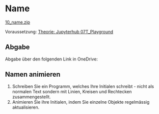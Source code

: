 # Name

[10_name.zip](skeletons/10_name.zip)

Voraussetzung: [Theorie: Jupyterhub 07T_Playground](https://jupyter.gbsl.website/user-redirect/lab/tree/shared/07T_Playground.ipynb)


## Abgabe

Abgabe über den folgenden Link in OneDrive:

## Namen animieren

1. Schreiben Sie ein Programm, welches Ihre Initialen schreibt - nicht als normalen Text sondern mit Linien, Kreisen und Rechtecken zusammengestellt.
2. Animieren Sie ihre Initialen, indem Sie einzelne Objekte regelmässig aktualisieren.

